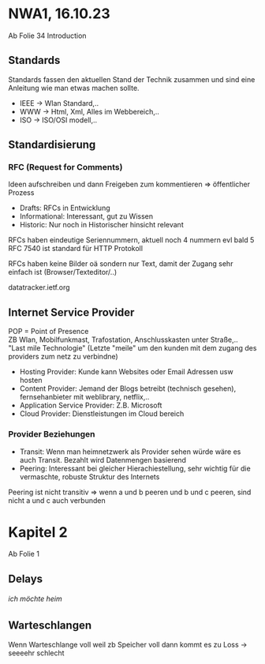 # NWA1, 16.10.23

Ab Folie 34 Introduction

## Standards

Standards fassen den aktuellen Stand der Technik zusammen
und sind eine Anleitung wie man etwas machen sollte.

* IEEE -> Wlan Standard,..
* WWW -> Html, Xml, Alles im Webbereich,..
* ISO -> ISO/OSI modell,..

## Standardisierung

### RFC (Request for Comments)

Ideen aufschreiben und dann Freigeben zum kommentieren => öffentlicher Prozess

* Drafts: RFCs in Entwicklung
* Informational: Interessant, gut zu Wissen
* Historic: Nur noch in Historischer hinsicht relevant

RFCs haben eindeutige Seriennummern, aktuell noch 4 nummern evl bald 5  
RFC 7540 ist standard für HTTP Protokoll

RFCs haben keine Bilder oä sondern nur Text, damit der Zugang sehr einfach ist
(Browser/Texteditor/..)

datatracker.ietf.org

## Internet Service Provider

POP = Point of Presence  
ZB Wlan, Mobilfunkmast, Trafostation, Anschlusskasten unter Straße,..  
"Last mile Technologie" (Letzte "meile" um den kunden mit dem zugang des providers zum netz zu verbindne)

* Hosting Provider: Kunde kann Websites oder Email Adressen usw hosten
* Content Provider: Jemand der Blogs betreibt (technisch gesehen), fernsehanbieter mit weblibrary, netflix,..
* Application Service Provider: Z.B. Microsoft
* Cloud Provider: Dienstleistungen im Cloud bereich 

### Provider Beziehungen

* Transit: Wenn man heimnetzwerk als Provider sehen würde wäre es auch Transit. Bezahlt wird Datenmengen basierend
* Peering: Interessant bei gleicher Hierachiestellung, sehr wichtig für die vermaschte, robuste Struktur des Internets

Peering ist nicht transitiv => wenn a und b peeren und b und c peeren, sind nicht
a und c auch verbunden

# Kapitel 2

Ab Folie 1

## Delays

###### ich möchte heim

## Warteschlangen

Wenn Warteschlange voll weil zb Speicher voll dann kommt es zu Loss -> seeeehr schlecht


